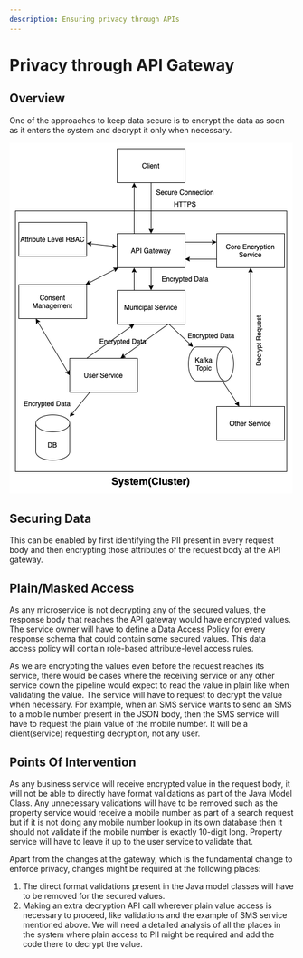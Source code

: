 ```yaml
---
description: Ensuring privacy through APIs
---
```


# Privacy through API Gateway

## Overview

One of the approaches to keep data secure is to encrypt the data as soon as it enters the system and decrypt it only when necessary.&#x20;

![Security at Gateway](<../../../.gitbook/assets/Privacy Design-Security at Gateway.drawio.png>)

## Securing Data

This can be enabled by first identifying the PII present in every request body and then encrypting those attributes of the request body at the API gateway.&#x20;

## Plain/Masked Access&#x20;

As any microservice is not decrypting any of the secured values, the response body that reaches the API gateway would have encrypted values. The service owner will have to define a Data Access Policy for every response schema that could contain some secured values. This data access policy will contain role-based attribute-level access rules.&#x20;

As we are encrypting the values even before the request reaches its service, there would be cases where the receiving service or any other service down the pipeline would expect to read the value in plain like when validating the value. The service will have to request to decrypt the value when necessary. For example, when an SMS service wants to send an SMS to a mobile number present in the JSON body, then the SMS service will have to request the plain value of the mobile number. It will be a client(service) requesting decryption, not any user.&#x20;

## Points Of Intervention

As any business service will receive encrypted value in the request body, it will not be able to directly have format validations as part of the Java Model Class. Any unnecessary validations will have to be removed such as the property service would receive a mobile number as part of a search request but if it is not doing any mobile number lookup in its own database then it should not validate if the mobile number is exactly 10-digit long. Property service will have to leave it up to the user service to validate that.&#x20;

Apart from the changes at the gateway, which is the fundamental change to enforce privacy, changes might be required at the following places:

1. The direct format validations present in the Java model classes will have to be removed for the secured values.&#x20;
2. Making an extra decryption API call wherever plain value access is necessary to proceed, like validations and the example of SMS service mentioned above. We will need a detailed analysis of all the places in the system where plain access to PII might be required and add the code there to decrypt the value.&#x20;
